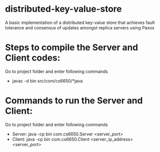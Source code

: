 # distributed-key-value-store
A basic implementation of a distributed key-value store that achieves fault tolerance and consensus of updates amongst replica servers using Paxos

# Steps to compile the Server and Client codes: 
Go to project folder and enter following commands 
- javac -d bin src/com/cs6650/*java

# Commands to run the Server and Client: 
Go to project folder and enter following commands 
- Server: java -cp bin com.cs6650.Server <server_port>
- Client: java -cp bin com.cs6650.Client <server_ip_address> <server_port> 
